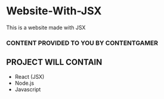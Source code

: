 # Website-With-JSX

This is a website made with JSX

### CONTENT PROVIDED TO YOU BY CONTENTGAMER

## PROJECT WILL CONTAIN

- React (JSX)
- Node.js
- Javascript
